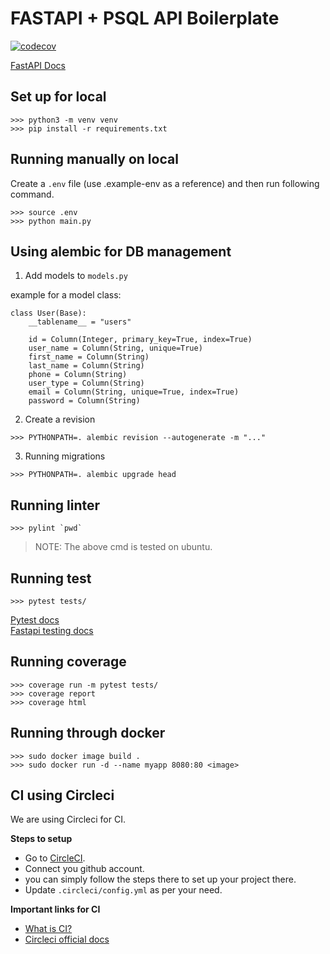 # FASTAPI + PSQL API Boilerplate
  
[![codecov](https://codecov.io/gh/abhayaman669/fastapi_psql_boilerplate/branch/main/graph/badge.svg)](https://codecov.io/gh/abhayaman669/fastapi_psql_boilerplate)
  
[FastAPI Docs](https://fastapi.tiangolo.com/)  

## Set up for local

```
>>> python3 -m venv venv
>>> pip install -r requirements.txt
```

## Running manually on local

Create a `.env` file (use .example-env as a reference) and then run following command.

```
>>> source .env
>>> python main.py
```

## Using alembic for DB management

1. Add models to `models.py`

example for a model class:

```
class User(Base):
    __tablename__ = "users"

    id = Column(Integer, primary_key=True, index=True)
    user_name = Column(String, unique=True)
    first_name = Column(String)
    last_name = Column(String) 
    phone = Column(String)
    user_type = Column(String)
    email = Column(String, unique=True, index=True)
    password = Column(String)
```

2. Create a revision

```
>>> PYTHONPATH=. alembic revision --autogenerate -m "..."
```

3. Running migrations

```
>>> PYTHONPATH=. alembic upgrade head
```

## Running linter

```
>>> pylint `pwd`
```

> NOTE: The above cmd is tested on ubuntu.

## Running test

```
>>> pytest tests/
```

[Pytest docs](https://docs.pytest.org/en/stable/)  
[Fastapi testing docs](https://fastapi.tiangolo.com/tutorial/testing/)  

## Running coverage

```
>>> coverage run -m pytest tests/
>>> coverage report
>>> coverage html
```

## Running through docker

```
>>> sudo docker image build .
>>> sudo docker run -d --name myapp 8080:80 <image>
```

## CI using Circleci

We are using Circleci for CI.

**Steps to setup**
  
- Go to [CircleCI](https://circleci.com/).
- Connect you github account.
- you can simply follow the steps there to set up your project there.
- Update `.circleci/config.yml` as per your need.

**Important links for CI**
  
- [What is CI?](https://www.cloudbees.com/continuous-delivery/continuous-integration)
- [Circleci official docs](https://circleci.com/docs/2.0/getting-started/)